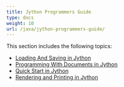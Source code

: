 ```yaml
---
title: Jython Programmers Guide
type: docs
weight: 10
url: /java/jython-programmers-guide/
---
```


This section includes the following topics:

- [Loading And Saving in Jython](https://docs.aspose.com/words/java/loading-and-saving-in-jython/)
- [Programming With Documents in Jython](https://docs.aspose.com/words/java/programming-with-documents-in-jython/)
- [Quick Start in Jython](https://docs.aspose.com/words/java/quick-start-in-jython/)
- [Rendering and Printing in Jython](https://docs.aspose.com/words/java/rendering-and-printing-in-jython/)

